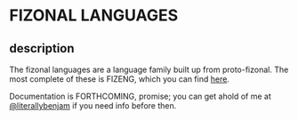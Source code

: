 # FIZONAL LANGUAGES #

## description

The fizonal languages are a language family built up from proto-fizonal. The most complete of these is FIZENG, which you can find [here](斤丸舌).

Documentation is FORTHCOMING, promise; you can get ahold of me at [@literallybenjam](http://twitter.com/literallybenjam) if you need info before then.

